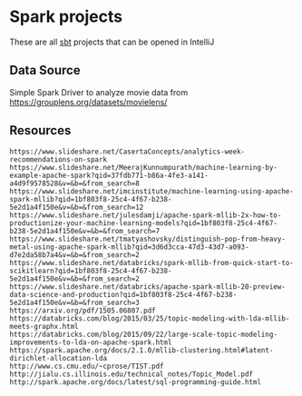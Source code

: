 # Spark projects
These are all [sbt](http://alvinalexander.com/scala/sbt-how-to-compile-run-package-scala-project) projects that can be opened in IntelliJ

## Data Source
Simple Spark Driver to analyze movie data from 
https://grouplens.org/datasets/movielens/

## Resources

```
https://www.slideshare.net/CasertaConcepts/analytics-week-recommendations-on-spark
https://www.slideshare.net/MeerajKunnumpurath/machine-learning-by-example-apache-spark?qid=37fdb771-b86a-4fe3-a141-a4d9f9578528&v=&b=&from_search=8
https://www.slideshare.net/imcinstitute/machine-learning-using-apache-spark-mllib?qid=1bf803f8-25c4-4f67-b238-5e2d1a4f150e&v=&b=&from_search=12
https://www.slideshare.net/julesdamji/apache-spark-mllib-2x-how-to-productionize-your-machine-learning-models?qid=1bf803f8-25c4-4f67-b238-5e2d1a4f150e&v=&b=&from_search=7
https://www.slideshare.net/tmatyashovsky/distinguish-pop-from-heavy-metal-using-apache-spark-mllib?qid=3d6d3cca-47d3-43d7-a093-d7e2da58b7a4&v=&b=&from_search=2
https://www.slideshare.net/databricks/spark-mllib-from-quick-start-to-scikitlearn?qid=1bf803f8-25c4-4f67-b238-5e2d1a4f150e&v=&b=&from_search=2
https://www.slideshare.net/databricks/apache-spark-mllib-20-preview-data-science-and-production?qid=1bf803f8-25c4-4f67-b238-5e2d1a4f150e&v=&b=&from_search=3
https://arxiv.org/pdf/1505.06807.pdf
https://databricks.com/blog/2015/03/25/topic-modeling-with-lda-mllib-meets-graphx.html
https://databricks.com/blog/2015/09/22/large-scale-topic-modeling-improvements-to-lda-on-apache-spark.html
https://spark.apache.org/docs/2.1.0/mllib-clustering.html#latent-dirichlet-allocation-lda
http://www.cs.cmu.edu/~cprose/TIST.pdf
http://jialu.cs.illinois.edu/technical_notes/Topic_Model.pdf
http://spark.apache.org/docs/latest/sql-programming-guide.html
```
